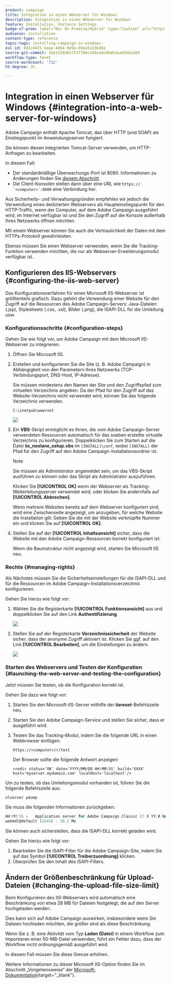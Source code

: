 ```yaml
---
product: campaign
title: Integration in einen Webserver für Windows
description: Integration in einen Webserver für Windows
feature: Installation, Instance Settings
badge-v7-prem: label="Nur On-Premise/Hybrid" type="Caution" url="https://experienceleague.adobe.com/docs/campaign-classic/using/installing-campaign-classic/architecture-and-hosting-models/hosting-models-lp/hosting-models.html?lang=de" tooltip="Gilt nur für Hybrid- und On-Premise-Bereitstellungen"
audience: installation
content-type: reference
topic-tags: installing-campaign-in-windows-
exl-id: 041c4431-baae-4e64-9e9a-0daa5123bd8a
source-git-commit: 1be1528d657537786c430ea9c8bdb3aad58ba20d
workflow-type: tm+mt
source-wordcount: '732'
ht-degree: 3%

---
```


# Integration in einen Webserver für Windows {#integration-into-a-web-server-for-windows}

Adobe Campaign enthält Apache Tomcat, das über HTTP (und SOAP) als Einstiegspunkt im Anwendungsserver fungiert.

Sie können diesen integrierten Tomcat-Server verwenden, um HTTP-Anfragen zu bearbeiten.

In diesem Fall:

* Der standardmäßige Überwachungs-Port ist 8080. Informationen zu Änderungen finden Sie [diesem Abschnitt](../../installation/using/configure-tomcat.md).
* Die Client-Konsolen stellen dann über eine URL wie ```https:// `<computer>`:8080``` eine Verbindung her.

Aus Sicherheits- und Verwaltungsgründen empfehlen wir jedoch die Verwendung eines dedizierten Webservers als Haupteinstiegspunkt für den HTTP-Traffic, wenn der Computer, auf dem Adobe Campaign ausgeführt wird, im Internet verfügbar ist und Sie den Zugriff auf die Konsole außerhalb Ihres Netzwerks öffnen möchten.

Mit einem Webserver können Sie auch die Vertraulichkeit der Daten mit dem HTTPs-Protokoll gewährleisten.

Ebenso müssen Sie einen Webserver verwenden, wenn Sie die Tracking-Funktion verwenden möchten, die nur als Webserver-Erweiterungsmodul verfügbar ist.

## Konfigurieren des IIS-Webservers {#configuring-the-iis-web-server}

Das Konfigurationsverfahren für einen Microsoft IIS-Webserver ist größtenteils grafisch. Dazu gehört die Verwendung einer Website für den Zugriff auf die Ressourcen des Adobe Campaign-Servers: Java-Dateien (.jsp), Stylesheets (.css, .xsl), Bilder (.png), die ISAPI-DLL für die Umleitung usw.


### Konfigurationsschritte {#configuration-steps}

Gehen Sie wie folgt vor, um Adobe Campaign mit dem Microsoft IIS-Webserver zu integrieren:

1. Öffnen Sie Microsoft IIS.
1. Erstellen und konfigurieren Sie die Site (z. B. Adobe Campaign) in Abhängigkeit von den Parametern Ihres Netzwerks (TCP-Verbindungsport, DNS-Host, IP-Adresse).

   Sie müssen mindestens den Namen der Site und den Zugriffspfad zum virtuellen Verzeichnis angeben. Da der Pfad für den Zugriff auf das Website-Verzeichnis nicht verwendet wird, können Sie das folgende Verzeichnis verwenden.

   ```
   C:\inetpub\wwwroot
   ```

   ![](assets/s_ncs_install_iis7_parameters_step1.png)

1. Ein **VBS**-Skript ermöglicht es Ihnen, die vom Adobe Campaign-Server verwendeten Ressourcen automatisch für das soeben erstellte virtuelle Verzeichnis zu konfigurieren. Doppelklicken Sie zum Starten auf die Datei **iis_neolane_setup.vbs** im `[INSTALL]\conf`, wobei `[INSTALL]` der Pfad für den Zugriff auf den Adobe Campaign-Installationsordner ist.

   >[!NOTE]
   >
   >Sie müssen als Administrator angemeldet sein, um das VBS-Skript ausführen zu können oder das Skript als Administrator auszuführen.

   Klicken Sie **[!UICONTROL OK]** wenn der Webserver als Tracking-Weiterleitungsserver verwendet wird, oder klicken Sie andernfalls auf **[!UICONTROL Abbrechen]**.

   Wenn mehrere Websites bereits auf dem Webserver konfiguriert sind, wird eine Zwischenseite angezeigt, um anzugeben, für welche Website die Installation gilt: Geben Sie die mit der Website verknüpfte Nummer ein und klicken Sie auf **[!UICONTROL OK]**.

1. Stellen Sie auf der **[!UICONTROL Inhaltsansicht]** sicher, dass die Website mit den Adobe Campaign-Ressourcen korrekt konfiguriert ist:

   Wenn die Baumstruktur nicht angezeigt wird, starten Sie Microsoft IIS neu.

### Rechte {#managing-rights}

Als Nächstes müssen Sie die Sicherheitseinstellungen für die ISAPI-DLL und für die Ressourcen im Adobe Campaign-Installationsverzeichnis konfigurieren.

Gehen Sie hierzu wie folgt vor:

1. Wählen Sie die Registerkarte **[!UICONTROL Funktionsansicht]** aus und doppelklicken Sie auf den Link **Authentifizierung**.

   ![](assets/s_ncs_install_iis7_parameters_step8.png)

1. Stellen Sie auf der Registerkarte **Verzeichnissicherheit** der Website sicher, dass der anonyme Zugriff aktiviert ist. Klicken Sie ggf. auf den Link **[!UICONTROL Bearbeiten]**, um die Einstellungen zu ändern.

   ![](assets/s_ncs_install_iis7_parameters_step9.png)

### Starten des Webservers und Testen der Konfiguration {#launching-the-web-server-and-testing-the-configuration}

Jetzt müssen Sie testen, ob die Konfiguration korrekt ist.

Gehen Sie dazu wie folgt vor:

1. Starten Sie den Microsoft-IIS-Server mithilfe der **iisreset**-Befehlszeile neu.

1. Starten Sie den Adobe Campaign-Service und stellen Sie sicher, dass er ausgeführt wird.

1. Testen Sie das Tracking-Modul, indem Sie die folgende URL in einen Webbrowser einfügen:

   ```
   https://<computer>/r/test
   ```

   Der Browser sollte die folgende Antwort anzeigen:

   ```
   <redir status='OK' date='YYYY/MM/DD HH:MM:SS' build='XXXX' host='myserver.mydomain.com' localHost='localhost'/>
   ```

Um zu testen, ob das Umleitungsmodul vorhanden ist, führen Sie die folgende Befehlszeile aus:

```
nlserver pdump
```

Sie muss die folgenden Informationen zurückgeben:

```sql
HH:MM:SS >   Application server for Adobe Campaign Classic (7.X YY.R build XXX@SHA1) of DD/MM/YYYY
webmdl@default (1644) - 18.2 Mo
```

Sie können auch sicherstellen, dass die ISAPI-DLL korrekt geladen wird.

Gehen Sie hierzu wie folgt vor:

1. Bearbeiten Sie die ISAPI-Filter für die Adobe Campaign-Site, indem Sie auf das Symbol **[!UICONTROL Treiberzuordnung]** klicken.
1. Überprüfen Sie den Inhalt des ISAPI-Filters.


## Ändern der Größenbeschränkung für Upload-Dateien {#changing-the-upload-file-size-limit}

Beim Konfigurieren des IIS-Webservers wird automatisch eine Beschränkung von etwa 28 MB für Dateien festgelegt, die auf den Server hochgeladen werden.

Dies kann sich auf Adobe Campaign auswirken, insbesondere wenn Sie Dateien hochladen möchten, die größer sind als diese Beschränkung.

Wenn Sie z. B. eine Aktivität vom Typ **Laden (Datei)** in einem Workflow zum Importieren einer 50-MB-Datei verwenden, führt ein Fehler dazu, dass der Workflow nicht ordnungsgemäß ausgeführt wird.

In diesem Fall müssen Sie diese Grenze erhöhen.

Weitere Informationen zu dieser Microsoft IIS-Option finden Sie im Abschnitt „Vorgehensweise“ der [Microsoft-Dokumentation](https://learn.microsoft.com/en-us/iis/configuration/system.webServer/security/requestFiltering/requestLimits/){target="_blank"}.

